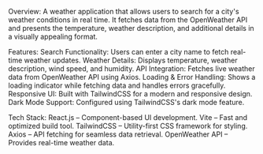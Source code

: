 Overview:
A weather application that allows users to search for a city's weather conditions in real time. It fetches data from the OpenWeather API and presents the temperature, weather description, and additional details in a visually appealing format.

Features:
Search Functionality: Users can enter a city name to fetch real-time weather updates.
Weather Details: Displays temperature, weather description, wind speed, and humidity.
API Integration: Fetches live weather data from OpenWeather API using Axios.
Loading & Error Handling: Shows a loading indicator while fetching data and handles errors gracefully.
Responsive UI: Built with TailwindCSS for a modern and responsive design.
Dark Mode Support: Configured using TailwindCSS's dark mode feature.

Tech Stack:
React.js – Component-based UI development.
Vite – Fast and optimized build tool.
TailwindCSS – Utility-first CSS framework for styling.
Axios – API fetching for seamless data retrieval.
OpenWeather API – Provides real-time weather data.
